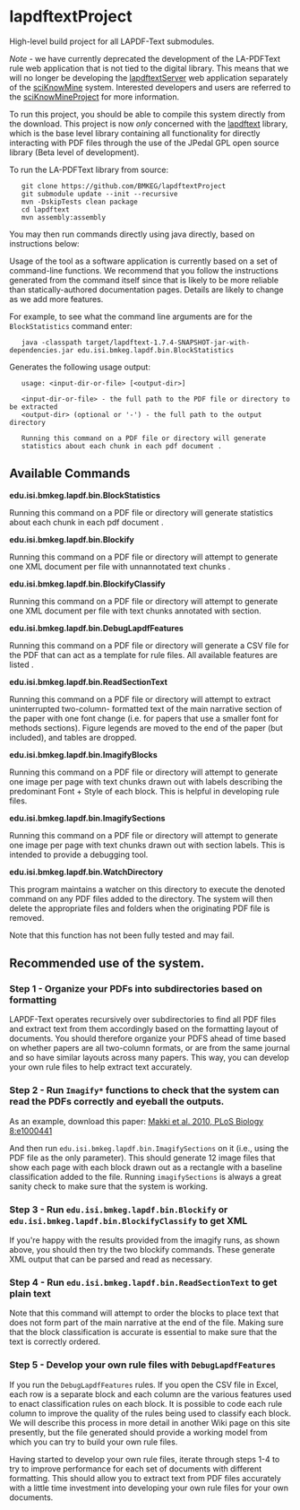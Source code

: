lapdftextProject
================

High-level build project for all LAPDF-Text submodules.

*Note* - we have currently deprecated the development of the LA-PDFText rule web application that is not tied to the digital library. This means that we will no longer be developing the [lapdftextServer](https://github.com/BMKEG/lapdftextServer) web application separately of the [sciKnowMine](https://github.com/BMKEG/sciKnowMine) system. Interested developers and users are referred to the [sciKnowMineProject](https://github.com/BMKEG/sciKnowMineProject) for more information. 

To run this project, you should be able to compile this system directly from the download. This project is now *only* concerned with the [lapdftext](https://github.com/BMKEG/lapdftext) library, which is the base level
library containing all functionality for directly interacting with PDF files through the 
use of the JPedal GPL open source library (Beta level of development). 

To run the LA-PDFText library from source:

```
   git clone https://github.com/BMKEG/lapdftextProject
   git submodule update --init --recursive
   mvn -DskipTests clean package 
   cd lapdftext
   mvn assembly:assembly
```

You may then run commands directly using java directly, based on instructions below:

Usage of the tool as a software application is currently based on a set of command-line functions. 
We recommend that you follow the instructions generated from the command itself since that is likely 
to be more reliable than statically-authored documentation pages. Details are likely to change as we 
add more features. 

For example, to see what the command line arguments are for the `BlockStatistics` command enter: 

```
   java -classpath target/lapdftext-1.7.4-SNAPSHOT-jar-with-dependencies.jar edu.isi.bmkeg.lapdf.bin.BlockStatistics 
```

Generates the following usage output:

```
   usage: <input-dir-or-file> [<output-dir>]

   <input-dir-or-file> - the full path to the PDF file or directory to be extracted 
   <output-dir> (optional or '-') - the full path to the output directory 

   Running this command on a PDF file or directory will generate 
   statistics about each chunk in each pdf document .
```

Available Commands
---

**edu.isi.bmkeg.lapdf.bin.BlockStatistics** 

Running this command on a PDF file or directory will generate 
statistics about each chunk in each pdf document .

**edu.isi.bmkeg.lapdf.bin.Blockify** 

Running this command on a PDF file or directory will attempt to generate 
one XML document per file with unnannotated text chunks .

**edu.isi.bmkeg.lapdf.bin.BlockifyClassify** 

Running this command on a PDF file or directory will attempt to generate 
one XML document per file with text chunks annotated with section.

**edu.isi.bmkeg.lapdf.bin.DebugLapdfFeatures**

Running this command on a PDF file or directory will generate a CSV file for the PDF that can act as a template for rule files. All available features are listed .

**edu.isi.bmkeg.lapdf.bin.ReadSectionText**

Running this command on a PDF file or directory will attempt to extract uninterrupted
two-column- formatted text of the main narrative section of the paper with one 
font change (i.e. for papers that use a smaller font for methods sections).
Figure legends are moved to the end of the paper (but included), and 
tables are dropped.

**edu.isi.bmkeg.lapdf.bin.ImagifyBlocks**

Running this command on a PDF file or directory will attempt to generate 
one image per page with text chunks drawn out with labels describing 
the predominant Font + Style of each block. This is helpful in developing
rule files.

**edu.isi.bmkeg.lapdf.bin.ImagifySections**

Running this command on a PDF file or directory will attempt to generate 
one image per page with text chunks drawn out with section labels.
This is intended to provide a debugging tool.

**edu.isi.bmkeg.lapdf.bin.WatchDirectory** 

This program maintains a watcher on this directory to execute the 
denoted command on any PDF files added to the directory. 
The system will then delete the appropriate files and folders
when the originating PDF file is removed.

Note that this function has not been fully tested and may fail. 

## Recommended use of the system.

### Step 1 - Organize your PDFs into subdirectories based on formatting

LAPDF-Text operates recursively over subdirectories to find all PDF files and extract text from them accordingly based on the formatting layout of documents. You should therefore organize your PDFS ahead of time based on whether papers are all two-column formats, or are from the same journal and so have similar layouts across many papers. This way, you can develop your own rule files to help extract text accurately.

### Step 2 - Run `Imagify*` functions to check that the system can read the PDFs correctly and eyeball the outputs. 

As an example, download this paper: [Makki et al. 2010, PLoS Biology 8:e1000441](http://www.plosbiology.org/article/fetchObject.action?uri=info%3Adoi%2F10.1371%2Fjournal.pbio.1000441&representation=PDF)

And then run `edu.isi.bmkeg.lapdf.bin.ImagifySections` on it (i.e., using the PDF file as the only parameter). This should generate 12 image files that show each page with each block drawn out as a rectangle with a baseline classification added to the file. Running ```imagifySections``` is always a great sanity check to make sure that the system is working. 

### Step 3 - Run `edu.isi.bmkeg.lapdf.bin.Blockify` or `edu.isi.bmkeg.lapdf.bin.BlockifyClassify` to get XML

If you're happy with the results provided from the imagify runs, as shown above, you should then try the two blockify commands. These generate XML output that can be parsed and read as necessary. 

### Step 4 - Run `edu.isi.bmkeg.lapdf.bin.ReadSectionText` to get plain text
 
Note that this command will attempt to order the blocks to place text that does not form part of the main narrative at the end of the file. Making sure that the block classification is accurate is essential to make sure that the text is correctly ordered.

### Step 5 - Develop your own rule files with `DebugLapdfFeatures`

If you run the `DebugLapdfFeatures` rules. If you open the CSV file in Excel, each row is a separate block and each column are the various features used to enact classification rules on each block. It is possible to code each rule column to improve the quality of the rules being used to classify each block. We will describe this process in more detail in another Wiki page on this site presently, but the file generated should provide a working model from which you can try to build your own rule files.  

Having started to develop your own rule files, iterate through steps 1-4 to try to improve performance for each set of documents with different formatting. This should allow you to extract text from PDF files accurately with a little time investment into developing your own rule files for your own documents.  



   
